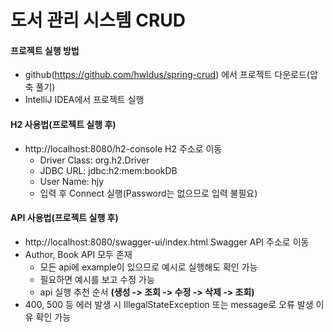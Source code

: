 # 도서 관리 시스템 CRUD
#### 프로젝트 실행 방법
- github(https://github.com/hwldus/spring-crud) 에서 프로젝트 다운로드(압축 풀기)
- IntelliJ IDEA에서 프로젝트 실행

#### H2 사용법(프로젝트 실행 후)
- http://localhost:8080/h2-console H2 주소로 이동
  - Driver Class:	org.h2.Driver
  - JDBC URL:	jdbc:h2:mem:bookDB
  - User Name: hjy
  - 입력 후 Connect 실행(Password는 없으므로 입력 불필요)
    
#### API 사용법(프로젝트 실행 후)
- http://localhost:8080/swagger-ui/index.html Swagger API 주소로 이동
- Author, Book API 모두 존재
  - 모든 api에 example이 있으므로 예시로 실행해도 확인 가능
  - 필요하면 예시를 보고 수정 가능
  - api 실행 추천 순서 **(생성 -> 조회 -> 수정 -> 삭제 -> 조회)**
- 400, 500 등 에러 발생 시 IllegalStateException 또는 message로 오류 발생 이유 확인 가능
